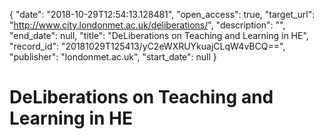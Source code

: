 {
  "date": "2018-10-29T12:54:13.128481", 
  "open_access": true, 
  "target_url": "http://www.city.londonmet.ac.uk/deliberations/", 
  "description": "", 
  "end_date": null, 
  "title": "DeLiberations on Teaching and Learning in HE", 
  "record_id": "20181029T125413/yC2eWXRUYkuajCLqW4vBCQ==", 
  "publisher": "londonmet.ac.uk", 
  "start_date": null
}

# DeLiberations on Teaching and Learning in HE

